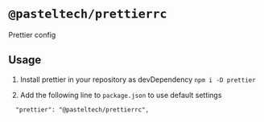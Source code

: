# `@pasteltech/prettierrc`

Prettier config

## Usage

1. Install prettier in your repository as devDependency `npm i -D prettier`

2. Add the following line to `package.json` to use default settings

```
  "prettier": "@pasteltech/prettierrc",
```
